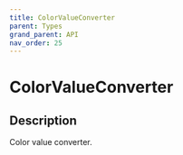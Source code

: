 ```yaml
---
title: ColorValueConverter
parent: Types
grand_parent: API
nav_order: 25
---
```


# ColorValueConverter

## Description

Color value converter.
